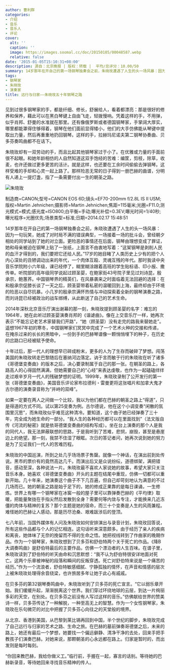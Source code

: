```yaml
---
author: 曹利群
categories:
- 介绍
- 音乐
- 音乐人
- 评论
cover:
  alt: ''
  caption: ''
  image: https://images.soomal.cc/doc/20150105/00048587.webp
  relative: false
date: '2015-01-05T15:10:31+08:00'
description: 源自：北京晚报 | 版权：转载 |  平均/总评分：10.00/50
summary: 14岁那年在开自己的第一场钢琴独奏会之前，朱晓玫遭遇了人生的头一场风暴：因为一句玩笑，她成了对时局不满的错误典型，一场接着一场的批斗会，曾经朝夕相处的同学站到了她的对立面。更险恶的事情还在后面，钢琴由理想变成了罪证，她和母亲被迫在钢琴上贴了一张纸，上面言不由衷地写着……
tags:
- 钢琴家
- 朱晓玫
- 演奏家
title: 远行与归家――朱晓玫五十年钢琴之路
---
```


见到过很多钢琴家的手，都是纤细、修长，舒展给人，看着都漂亮：那是很好的修养和保养，藉此可以在黑白琴键上自由飞走，轻拨慢响。凭着这样的手，不用弹，似乎肖邦、舒曼的水准就在那里。还有像俄罗斯或者德国钢琴家，手掌阔大厚实，哪里都能罩得住够得着，钢琴在他们面前显得矮小，他们的大手仿佛能从琴键中提取出力量，然后再重重地扔回钢琴。这样的手，拉赫玛尼诺夫第二钢琴协奏曲、贝多芬奏鸣曲都不在话下。

朱晓玫却有一双劳动的手，而且比起其他钢琴家过于小了。在优雅或力量的手面前很不起眼。和她年龄相仿的人自然知道这双手饱经的苦难：编筐，剪枝，除草，收麦，也许还做过更多更苦的活计。就是这样，也还要在工余时间偷偷去弹钢琴。这样受难的手却和心灵一起上路了。那样险恶无常的日子得到一册巴赫的曲谱，分明有人递上一提灯盏，指了一条需要付出一生的朝圣之路。

![朱晓玫](https://images.soomal.cc/doc/20141113/00047331_01.webp)

制造商=CANON;型号=CANON EOS 6D;镜头=EF70-200mm f/2.8L IS II USM;版权=Martin Jehnichen;摄影师=Martin Jehnichen;焦距=115毫米;光圈=F11.0;测光模式=模式;感光度=ISO800;白平衡=手动;曝光补偿=0.3EV;曝光时间=1/40秒;曝光程序=光圈优先;场景类型=标准;日期=2014.02.17 15:48:51



14岁那年在开自己的第一场钢琴独奏会之前，朱晓玫遭遇了人生的头一场风暴：因为一句玩笑，她成了对时局不满的错误典型，一场接着一场的批斗会，曾经朝夕相处的同学站到了她的对立面。更险恶的事情还在后面，钢琴由理想变成了罪证，她和母亲被迫在钢琴上贴了一张纸，上面言不由衷地写着：“这架钢琴是剥削人民的血汗才得到的，我们要把它还给人民。”17岁的她目睹了人类历史上少有的把个人内心深处的丑陋调动出来的年代，一个肉体互殴、灵魂互残的年代。那时我读中央音乐学院附小六年级，课已经停了，糊里糊涂跟着高班的学生贴标语、印小报、撒传单。听院部的高年级同学说起过顾圣婴，在鲍家街43号院子里见过刘诗昆，殷承宗，鲍蕙荞。中国钢琴界的精英们，在风暴袭来之时面临着无法回避的选择：在和殷承宗促膝长谈了一天之后，顾圣婴带着私密的温暖回到上海，最终却由于环境的险恶以自尽抗暴。小几岁的殷承宗满怀热情与冲动探索着全新的钢琴演奏之路，而刘诗昆已经被政治的战车绑缚，从此断送了自己的艺术生命。

2014年深秋北京音乐厅演出谢幕的那一刻，朱晓玫提到顾圣婴的名字：难忘的1964年，她在此听过顾圣婴演奏肖邦的《谐谑曲》。像在上交音乐厅一样，她再次表示“不能忘记老艺术家替我们开路”，“她（顾圣婴）没有走完的路我来替她走”。遥想1967年初的寒冬，中国钢琴家们冥冥中完成了一个艺术火种的交接和传递，在掩杀过来的长长的黑暗中，一份到手的巴赫琴谱像一颗悄悄埋下的种子，在历史的岔路口已经被赋予使命。

十年过后，那一代人的理想早已碎成粉末，更多的人为了生存而破碎了梦想。闯荡美国的朱晓玫转走巴黎随后在塞纳河边落定。讷于言而敏于行的朱晓玫在听了诸多《哥德堡变奏曲》的版本之后，决心要录制属于自己的那一张。在朝圣的路上，各路高人的心得固然满满，但她需要自己的“心经”来表达虔敬，也作为一起磕磕绊绊走过艰辛岁月一代人的残破梦想的证明。1999年，朱晓玫录制了公开发行的第一张《哥德堡变奏曲》，美国音乐评论家布拉德利・雷曼更将这张唱片和加拿大鬼才古尔德的演奏录音称为“并峙的双峰”。

如果一定要在两人之间做一个比较，我以为他们都在巴赫的朝圣之路上“得道”，只是得道的方式不同。试以第25变奏为例。古尔德说，他在这个小调变奏“闲散的氛围里沉思”，而朱晓玫似乎难觅这种清冷。要知道，这个曲子她已经弹奏了三十年，完全成为她生命的一部分。“我人生的各种经历都可以在里面找到”（法文版自传《河流的秘密》就是依哥德堡变奏曲的结构写成）。坐在台上演奏的那个人是我的同代人，我无法屏蔽联想的思路，于是我听到了苦难，悲悯，崩毁，甚至是悬崖边上的绝望。那一刻，我禁不住湿了眼眶。次日的答记者问，她再次说到她的努力是为了见证我们一代人的苦难历程。

朱晓玫的中国巡演，所到之处几乎场场票子售罄。就像一个神话，在演出前到处传说。黑市的票价有的竟然高达几千。而演出后又是众说纷纭，道德绑架，满把错音，感动至深，各种说法一片。朱晓玫最不喜欢人家说她的故事，希望大家只关注音乐本身。她喜欢《哥德堡变奏曲》开头的主题在结尾中重现，仿佛一切都可以重新开始。几十年来，她演奏这个曲子不下几百遍，但自己却苛刻地认为满意的不过几场而已。她的朝圣之路是始于足下的，她的修成正果靠的是每日课诵，一生修炼。世界上有哪一个钢琴家在冰窖一般的屋子里可以靠弹奏巴赫的《平均律》取暖，把能量聚拢在手指尖然后发散到全身？需要何等内敛与专注，才能换来几近冻僵的肉体与精神的复苏？那个主题是她的宿命，而三十个变奏是人生的风雨兼程。难怪她的巴赫让人感动，那是历尽沧桑、艰难跋涉后的登顶。

七八年前，当国外媒体有人问及朱晓玫如何安排演出与录音计划，朱晓玫回答说，所有这些作品都与个人的记忆相连。这句话听来深意颇多。由于经历了亲人的疾病和离丧，她体味了无奈的挽留而不得的生命之悟。她把视线转到了作曲家的晚期作品。作为一个钢琴家，朱晓玫想到了贝多芬和舒伯特两个关于死亡的作品。《降B大调奏鸣曲》是舒伯特最后的主要作品，仿佛一个漂泊者的人生百味。在谱子里，朱晓玫读到了舒伯特的听天由命和沉思默想：“我不认为舒伯特很安详地面对死亡。这两个乐章被神秘的段落和瞬间的反叛穿透。死亡对舒伯特来说是一个痛苦的经历。”作为一个流浪者，舒伯特敏感细腻、宁静孤独的情怀，在声音和情感的层次上被朱晓玫处理得余音绕梁，也许旅居多年让她于此心有戚戚。

在贝多芬的第32钢琴奏鸣曲中，朱晓玫听到了贝多芬的死亡宣言。“它以弱乐章开始。我们缓缓升起，渐渐脱离这个世界。我们穿过环绕地球的云层，到达一片绚丽多彩的天空，在别处。在贝多芬之前没有人写过这样的音乐。”仿佛献给世界的赞美诗一样，贝多芬传达了一种解脱，一种至高无上的智慧。作为一个女性钢琴家，朱晓玫在乐句微茫的对比中把握了贝多芬心向往之的天堂般的境界。

从北京、香港到美国，从巴黎到莱比锡再回到中国，半个世纪的脚步，朱晓玫完成了自己远行与归家的艺术之路、生命之旅。在巴赫的墓前弹奏哥德堡之后，未来的路上，她还有最后一个梦想，她要找一个偏远僻静、清净干净的去处，回来手把手教孩子们演奏巴赫。对她来说，那颗朝圣的心永远都在路上。归家是暂时的，而出发则是每时每刻。

“你回来教巴赫，我给你做义工。”临行前，手握在一起，寡言的话别。等待她的巴赫新录音，等待她回来寻找音乐精神的传人。